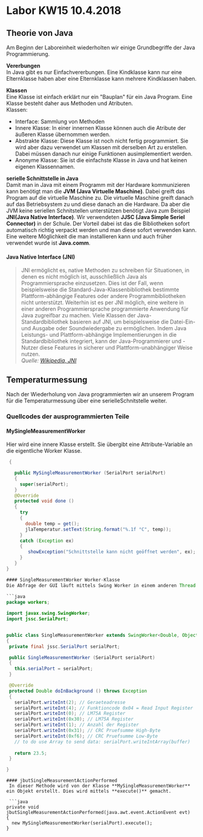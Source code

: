 # Labor KW15 10.4.2018  

## Theorie von Java  
Am Beginn der Laboreinheit wiederholten wir einige Grundbegriffe der Java Programmierung.  

**Vererbungen**  
In Java gibt es nur Einfachvererbungen. Eine Kindklasse kann nur eine Elternklasse haben aber eine Elternklasse kann mehrere Kindklassen haben.  

**Klassen**  
Eine Klasse ist einfach erklärt nur ein "Bauplan" für ein Java Program. Eine Klasse besteht daher aus Methoden und Atributen.  
Klassen:  
* Interface: Sammlung von Methoden  
* Innere Klasse: In einer innernen Klasse können auch die Atribute der äußeren Klasse übernommen werden.  
* Abstrakte Klasse: Diese Klasse ist noch nicht fertig programmiert. Sie wird aber dazu verwendet um Klassen mit derselben Art zu erstellen. Dabei müssen danach nur einige Funktionen ausimplementiert werden.  
* Anonyme Klasse: Sie ist die einfachste Klasse in Java und hat keinen eigenen Klassennamen.  
 
 **serielle Schnittstelle in Java**  
Damit man in Java mit einem Programm mit der Hardware kommunizieren kann benötigt man die **JVM (Java Virtuelle Maschine)**. Dabei greift das Program auf die virtuelle Maschine zu. Die virtuelle Maschine greift danach auf das Betriebsystem zu und diese danach an die Hardware. Da aber die JVM keine seriellen Schnitstellen unterstützen benötigt Java  zum Beispiel **JNI(Java Native Interface)**.  Wir verwendeten **JJSC (Java Simple Seriel Connector)** in der Schule. Der Vorteil dabei ist das die Bibliotheken sofort automatisch richtig verpackt werden und man diese sofort verwenden kann. Eine weitere Möglichkeit die man installieren kann und auch früher verwendet wurde ist **Java.comm**.    
#### Java Native Interface (JNI)
> JNI ermöglicht es, native Methoden zu schreiben für Situationen, in denen es nicht möglich ist, ausschließlich Java als Programmiersprache einzusetzen. Dies ist der Fall, wenn beispielsweise die Standard-Java-Klassenbibliothek bestimmte Plattform-abhängige Features oder andere Programmbibliotheken nicht unterstützt. Weiterhin ist es per JNI möglich, eine weitere in einer anderen Programmiersprache programmierte Anwendung für Java zugreifbar zu machen. Viele Klassen der Java-Standardbibliothek basieren auf JNI, um beispielsweise die Datei-Ein- und Ausgabe oder Soundwiedergabe zu ermöglichen. Indem Java Leistungs- und Plattform-abhängige Implementierungen in die Standardbibliothek integriert, kann der Java-Programmierer und -Nutzer diese Features in sicherer und Plattform-unabhängiger Weise nutzen.  
  *Quelle: [Wikipedia, JNI](https://de.wikipedia.org/wiki/Java_Native_Interface)*  
 
 
 ## Temperaturmessung  
 
 Nach der  Wiederholung von Java programmierten wir an unserem Program für die Temperaturmessung über eine serielleSchnitstelle weiter.  
 ### Quellcodes der ausprogrammierten Teile  
 #### MySingleMeasurementWorker  
 Hier wird eine innere Klasse erstellt. Sie übergibt eine Attribute-Variable an die eigentliche Worker Klasse.  
 ```java
  {

    public MySingleMeasurementWorker (SerialPort serialPort)
    {
      super(serialPort);
    }
    @Override
    protected void done ()
    {
      try
      {
        double temp = get();
        jlaTemperatur.setText(String.format("%.1f °C", temp));
      }
      catch (Exception ex)
      {
         showException("Schnittstelle kann nicht geöffnet werden", ex);
      }
    }
 }  
 
 #### SingleMeasurementWorker Worker-Klasse  
Die Abfrage der GUI läuft mittels Swing Worker in einem anderen Thread  ab. In der Methode **doInBackground** wird eine Anfrage auf das SureBoard gesendet. 
  
```java
package workers;

import javax.swing.SwingWorker;
import jssc.SerialPort;


public class SingleMeasurementWorker extends SwingWorker<Double, Object>
{
  private final jssc.SerialPort serialPort;

  public SingleMeasurementWorker (SerialPort serialPort)
  {
    this.serialPort = serialPort;
  }

  @Override
  protected Double doInBackground () throws Exception
  {
    serialPort.writeInt(2); // Geraeteadresse
    serialPort.writeInt(4); // Funktioncode 0x04 = Read Input Register
    serialPort.writeInt(0); // LM75A Register
    serialPort.writeInt(0x30); // LM75A Register
    serialPort.writeInt(1); // Anzahl der Register
    serialPort.writeInt(0x31); // CRC Pruefsumme High-Byte
    serialPort.writeInt(0xf6); // CRC Pruefsumme Low-Byte
    // to do use Array to send data: serialPort.writeIntArray(buffer)
    
    return 23.5;
  }

}
```

  
  ```  
  #### jbutSingleMeasurementActionPerformed  
   In dieser Methode wird von der Klasse **MySingleMeasurementWorker**  ein Objekt erstellt. Dies wird mittels **execute()** gemacht.  
   
   ```java
  private void jbutSingleMeasurementActionPerformed(java.awt.event.ActionEvent evt)                       
  {                                                          
    new MySingleMeasurementWorker(serialPort).execute();
  }                                                     
```  


